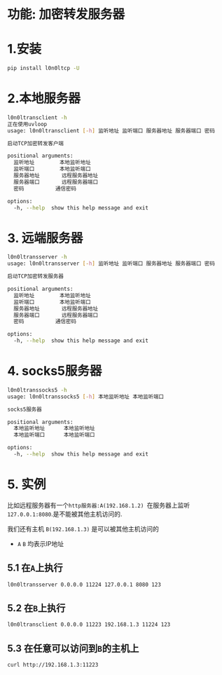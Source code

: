 # 功能: 加密转发服务器
# 1.安装
```bash
pip install l0n0ltcp -U
```
# 2.本地服务器
```bash
l0n0ltransclient -h
正在使用uvloop
usage: l0n0ltransclient [-h] 监听地址 监听端口 服务器地址 服务器端口 密码

启动TCP加密转发客户端

positional arguments:
  监听地址        本地监听地址
  监听端口        本地监听端口
  服务器地址       远程服务器地址
  服务器端口       远程服务器端口
  密码          通信密码

options:
  -h, --help  show this help message and exit
```
# 3. 远端服务器

```bash
l0n0ltransserver -h
usage: l0n0ltransserver [-h] 监听地址 监听端口 服务器地址 服务器端口 密码

启动TCP加密转发服务器

positional arguments:
  监听地址        本地监听地址
  监听端口        本地监听端口
  服务器地址       远程服务器地址
  服务器端口       远程服务器端口
  密码          通信密码

options:
  -h, --help  show this help message and exit
```

# 4. socks5服务器
```bash
l0n0ltranssocks5 -h
usage: l0n0ltranssocks5 [-h] 本地监听地址 本地监听端口

socks5服务器

positional arguments:
  本地监听地址      本地监听地址
  本地监听端口      本地监听端口

options:
  -h, --help  show this help message and exit
```

# 5. 实例
比如远程服务器有一个`http服务器:A(192.168.1.2) `在服务器上监听`127.0.0.1:8080`.是不能被其他主机访问的.

我们还有主机 `B(192.168.1.3)`  是可以被其他主机访问的

* `A` `B` 均表示IP地址

## 5.1 在`A`上执行
```bash
l0n0ltransserver 0.0.0.0 11224 127.0.0.1 8080 123
```
## 5.2 在`B`上执行
```bash
l0n0ltransclient 0.0.0.0 11223 192.168.1.3 11224 123
```
## 5.3 在任意可以访问到`B`的主机上
```bash
curl http://192.168.1.3:11223
```
